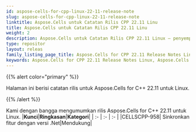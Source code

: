 ```yaml
---
id: aspose-cells-for-cpp-linux-22-11-release-note
slug: aspose-cells-for-cpp-linux-22-11-release-note
linktitle: Aspose.Cells untuk Catatan Rilis CPP 22.11 Linu
title: Aspose.Cells untuk Catatan Rilis CPP 22.11 Linu
weight: 2
description: Aspose.Cells untuk Catatan Rilis CPP 22.11 Linux – penyempurnaan terbaru, fitur baru, dan perbaikan
type: repositor
layout: releas
family_listing_page_title: Aspose.Cells for CPP 22.11 Release Notes Linu
keywords: Aspose.Cells for CPP 22.11 Release Notes Linux, Aspose.Cells for CPP 22.11 Linux updates and fixe
---
```

{{% alert color="primary" %}}

Halaman ini berisi catatan rilis untuk Aspose.Cells for C++ 22.11 untuk Linux.

{{% /alert %}}

Kami dengan bangga mengumumkan rilis Aspose.Cells for C++ 22.11 untuk Linux.
|**Kunci**|**Ringkasan**|**Kategori**|
| :- | :- | :- |
|CELLSCPP-958| Sinkronkan fitur dengan versi .Net|Mendukung|

